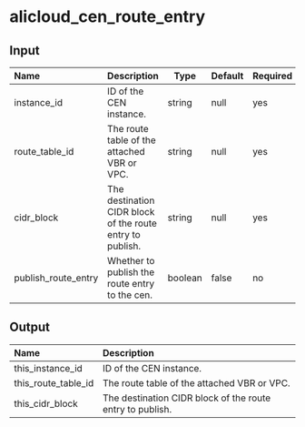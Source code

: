 # alicloud_cen_route_entry

## Input

| Name           | Description                                               | Type   | Default | Required |
| :------------- | :-------------------------------------------------------- | ------ | ------- | -------- |
| instance_id    | ID of the CEN instance.                                   | string | null    | yes      |
| route_table_id | The route table of the attached VBR or VPC.               | string | null    | yes      |
| cidr_block     | The destination CIDR block of the route entry to publish. | string | null    | yes      |
| publish_route_entry | Whether to publish the route entry to the cen.       | boolean | false  | no       |

## Output

| Name           | Description                                               |
| :------------- | :-------------------------------------------------------- |
| this_instance_id    | ID of the CEN instance.                                   |
| this_route_table_id | The route table of the attached VBR or VPC.               |
| this_cidr_block     | The destination CIDR block of the route entry to publish. |

